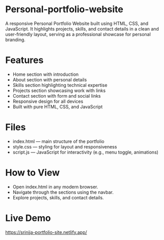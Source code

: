 # Personal-portfolio-website

A responsive Personal Portfolio Website built using HTML, CSS, and JavaScript. It highlights projects, skills, and contact details in a clean and user-friendly layout, serving as a professional showcase for personal branding.

# Features

- Home section with introduction
- About section with personal details
- Skills section highlighting technical expertise
- Projects section showcasing work with links
- Contact section with form and social links
- Responsive design for all devices
- Built with pure HTML, CSS, and JavaScript

# Files

- index.html — main structure of the portfolio
- style.css — styling for layout and responsiveness
- script.js — JavaScript for interactivity (e.g., menu toggle, animations)

# How to View

- Open index.html in any modern browser.
- Navigate through the sections using the navbar.
- Explore projects, skills, and contact details.

# Live Demo

https://srinija-portfolio-site.netlify.app/
